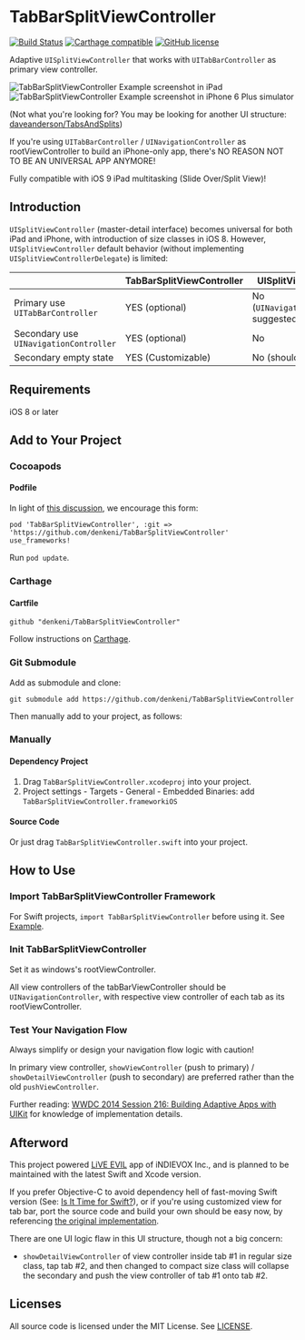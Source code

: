 # TabBarSplitViewController

[![Build Status](https://travis-ci.org/denkeni/TabBarSplitViewController.svg?branch=master)](https://travis-ci.org/denkeni/TabBarSplitViewController)
[![Carthage compatible](https://img.shields.io/badge/Carthage-compatible-4BC51D.svg?style=flat)](https://github.com/Carthage/Carthage)
[![GitHub license](https://img.shields.io/github/license/mashape/apistatus.svg)]()

Adaptive `UISplitViewController` that works with `UITabBarController` as primary view controller.

![TabBarSplitViewController Example screenshot in iPad](https://cloud.githubusercontent.com/assets/2727287/13274879/efb9f8f2-dae9-11e5-8510-f683d4381fe0.PNG)
![TabBarSplitViewController Example screenshot in iPhone 6 Plus simulator](https://cloud.githubusercontent.com/assets/2727287/13249103/3bc6a4ee-da5d-11e5-8d41-567a0946e29e.PNG)

(Not what you're looking for? You may be looking for another UI structure: [daveanderson/TabsAndSplits](https://github.com/daveanderson/TabsAndSplits))

If you're using `UITabBarController` / `UINavigationController` as rootViewController to build an iPhone-only app, there's NO REASON NOT TO BE AN UNIVERSAL APP ANYMORE!

Fully compatible with iOS 9 iPad multitasking (Slide Over/Split View)!

## Introduction

`UISplitViewController` (master-detail interface) becomes universal for both iPad and iPhone, with introduction of size classes in iOS 8. However, `UISplitViewController` default behavior (without implementing `UISplitViewControllerDelegate`) is limited:

|  | TabBarSplitViewController | UISplitViewController |
| --- | --- | --- |
| Primary use `UITabBarController` | YES (optional) | No (`UINavigationController` suggested) |
| Secondary use `UINavigationController` | YES (optional) | No |
| Secondary empty state | YES (Customizable) | No (should start with nil) |


## Requirements

iOS 8 or later

## Add to Your Project

### Cocoapods

#### Podfile

In light of [this discussion](https://github.com/CocoaPods/CocoaPods/issues/4989#issuecomment-193772935), we encourage this form:

```
pod 'TabBarSplitViewController', :git => 'https://github.com/denkeni/TabBarSplitViewController'
use_frameworks!
```

Run `pod update`.

### Carthage

#### Cartfile
```
github "denkeni/TabBarSplitViewController"
```

Follow instructions on [Carthage](https://github.com/Carthage/Carthage).

### Git Submodule

Add as submodule and clone:

```
git submodule add https://github.com/denkeni/TabBarSplitViewController
```

Then manually add to your project, as follows:

### Manually

#### Dependency Project

1. Drag `TabBarSplitViewController.xcodeproj` into your project.
2. Project settings - Targets - General - Embedded Binaries: add `TabBarSplitViewController.frameworkiOS`

#### Source Code

Or just drag `TabBarSplitViewController.swift` into your project.

## How to Use

### Import TabBarSplitViewController Framework

For Swift projects, `import TabBarSplitViewController` before using it. See [Example](https://github.com/denkeni/TabBarSplitViewController/tree/master/Example/TabBarSplitViewControllerDemo).

### Init TabBarSplitViewController

Set it as windows's rootViewController.

All view controllers of the tabBarViewController should be `UINavigationController`, with respective view controller of each tab as its rootViewController.

### Test Your Navigation Flow

Always simplify or design your navigation flow logic with caution!

In primary view controller, `showViewController` (push to primary) / `showDetailViewController` (push to secondary) are preferred rather than the old `pushViewController`.

Further reading: [WWDC 2014 Session 216: Building Adaptive Apps with UIKit](https://developer.apple.com/videos/play/wwdc2014/216) for knowledge of implementation details.

## Afterword

This project powered [LiVE EVIL](http://appshopper.com/lifestyle/live-evil-%E7%8F%BE%E5%A0%B4%E4%B8%80%E7%99%BC-%E9%9F%B3%E6%A8%82%E6%B4%BB%E5%8B%95%E8%B3%87%E8%A8%8A%E3%80%81%E6%BC%94%E5%94%B1%E6%9C%83%E8%B3%BC%E7%A5%A8%E3%80%81live-house-%E8%88%87%E9%9F%B3) app of iNDIEVOX Inc., and is planned to be maintained with the latest Swift and Xcode version.

If you prefer Objective-C to avoid dependency hell of fast-moving Swift version (See: [Is It Time for Swift?](https://academy.realm.io/posts/ben-sandofsky-time-for-swift/)), or if you're using customized view for tab bar, port the source code and build your own should be easy now, by referencing [the original implementation](https://github.com/denkeni/TabBarSplitViewController/blob/59957600bdeb7bd985e3173601474220ba3083a8/TabBarSplitViewController/TabBarSplitViewController.swift).

There are one UI logic flaw in this UI structure, though not a big concern:

* `showDetailViewController` of view controller inside tab #1 in regular size class, tap tab #2, and then changed to compact size class will collapse the secondary and push the view controller of tab #1 onto tab #2.

## Licenses

All source code is licensed under the MIT License. See [LICENSE](https://github.com/denkeni/TabBarSplitViewController/blob/master/LICENSE).

